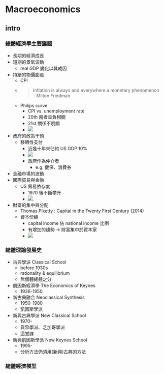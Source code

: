 # Macroeconomics

## intro
### 總體經濟學主要議題
- 長期的經濟成長
- 短期的景氣波動
	- real GDP 變化以其成因
- 持續的物價膨脹
	- CPI
	- > Inflation is always and everywhere a monetary phenomenon <br> - Milton Friedman
	- Philips curve
		- CPI vs. unemployment rate
		- 20th 兩者呈負相關
		- 21st 關係不明顯
		- ![](https://i.imgur.com/GZ7kmuO.png)
- 政府的政策干預
	- 移轉性支付
		- 近幾十年來佔約 US GDP 10%
		- ![](https://i.imgur.com/uT0cbFj.png)
		- 政府作為仲介者
			- e.g. 健保、消費券
- 金融市場的波動
- 國際貿易與金融
	- US 貿易依存度
		- 1970 後不斷攀升
		- ![](https://i.imgur.com/1FeZMNo.png)
- 財富的集中與分配
	- Thomas Piketty : Capital in the Twenty First Century (2014)
	- 資本份額
		- capital income 佔 national income 比例
		- 有增加的趨勢 → 財富集中於資本家
		- ![](https://i.imgur.com/U2GwdCi.png)

### 總體理論發展史
- 古典學派 Classical School
	- before 1930s
	- rationality &  equilibrium
	- 無個體總體之分
- 凱因斯經濟學 The Economics of Keynes
	- 1936-1950
- 新古典融合 Neoclassical Synthesis
	- 1950-1980
	- 凱因斯學派
- 新興古典學派 New Classical School
	- 1970-
	- 貨幣學派、芝加哥學派
	- 這堂課
- 新興凱因斯學派 New Keynes School
	- 1995-
	- 分析方法仍須用(新興)古典的方法

### 總體經濟模型
